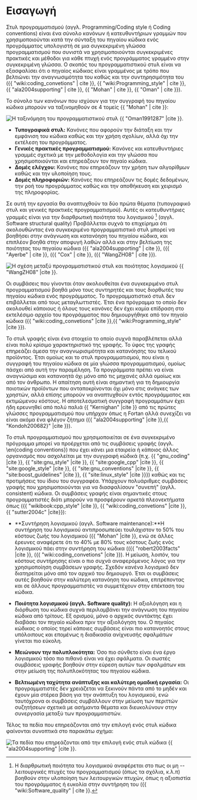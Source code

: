 # Εισαγωγή

Στυλ προγραμματισμού (αγγλ. Programming/Coding style ή Coding conventions)
είναι ένα σύνολο κανόνων ή κατευθυντήριων γραμμών που χρησιμοποιούνται κατά την
σύνταξη του πηγαίου κώδικα ενός προγράμματος υπολογιστή σε μια συγκεκριμένη γλώσσα
προγραμματισμού που συνιστά να χρησιμοποιούνται συγκεκριμένες πρακτικές και μέθοδοι
για κάθε πτυχή ενός προγράμματος γραμμένο στην συγκεκριμένη γλώσσα. Ο σκοπός του
προγραμματιστικού στυλ είναι να εξασφαλίσει ότι ο πηγαίος κώδικας είναι γραμμένος με
τρόπο που βελτιώνει την αναγνωσιμότητα του καθώς και την συντηρησιμότητα του 
({{ "wiki:coding_convetions" | cite }}, {{ "wiki:Programming_style" | cite }},
{{ "ala2004supporting" | cite }}, {{ "Mohan" | cite }}, {{ "Oman" | cite }}).

Το σύνολο των κανόνων που ισχύουν για την συγγραφή του πηγαίου κώδικα μπορούν να ταξινομηθούν σε 4 τομείς {{ "Mohan" | cite }}:

![Η ταξινόμηση του προγραμματιστικού στυλ {{ "Oman1991287" |cite }}.
](../images/style_taxonomy.png)


* **Τυπογραφικά στυλ:** Κανόνες που αφορούν την διάταξη και την εμφάνιση του 
κώδικα καθώς και την χρήση σχολίων, αλλά όχι την εκτέλεση του προγράμματος.
* **Γενικές πρακτικές προγραμματισμού:** Κανόνες και κατευθυντήριες γραμμές 
σχετικά με την μεθοδολογία και την γλώσσα που χρησιμοποιούνται και επηρεάζουν 
τον πηγαίο κώδικα.
* **Δομές ελέγχου:** Κανόνες που επηρεάζουν την χρήση των αλγορίθμων καθώς και 
την υλοποίηση τους.
* **Δομές πληροφοριών:** Κανόνες που επηρεάζουν τις δομές δεδομένων, την ροή 
του προγράμματος καθώς και την αποθήκευση και χειρισμό της πληροφορίας.

Σε αυτή την εργασία θα αναπτυχθούν τα δύο πρώτα θέματα (τυπογραφικό στυλ και
γενικές πρακτικές προγραμματισμού). Αυτές οι κατευθυντήριες γραμμές είναι για
την διαρθρωτική ποιότητα του λογισμικού [^1] (αγγλ. Software structural quality)
Προβάλλεται συχνά το επιχείρημα ότι ακολουθώντας ένα συγκεκριμένο προγραμματιστικό
στυλ μπορεί να βοηθήσει στην ανάγνωση και κατανόηση του πηγαίου κώδικα, και 
επιπλέον βοηθά στην αποφυγή λαθών αλλά και στην βελτίωση της ποιότητας του 
πηγαίου κώδικα ({{ "ala2004supporting" | cite }}, ({{ "Ayerbe" | cite }}, 
({{ "Cox" | cite }}, ({{ "WangZH08" | cite }}). 

![Η σχέση μεταξύ προγραμματιστικού στυλ και ποιότητας λογισμικού 
{{ "WangZH08" |cite }}.](../images/coding_standard_to_software_quality.png)

Οι συμβάσεις που γίνονται όταν ακολουθείται ένα συγκεκριμένο στυλ προγραμματισμού
βοηθά μόνο τους συντηρητές και τους διορθωτές του πηγαίου κώδικα ενός προγράμματος.
Το προγραμματιστικό στυλ δεν επιβάλλεται από τους μεταγλωττιστές. Έτσι ένα πρόγραμμα
το οποίο δεν ακολουθεί κάποιους ή όλους τους κανόνες δεν έχει καμία επίδραση στο
εκτελέσιμο αρχείο του προγράμματος που δημιουργήθηκε από τον πηγαίο κώδικα
({{ "wiki:coding_convetions" |cite }},{{ "wiki:Programming_style" |cite }}).

Το στυλ γραφής είναι ένα στοιχεία το οποίο συχνά παραβλέπεται αλλά είναι πολύ
κρίσιμο χαρακτηριστικό της γραφής. Το ύφος της γραφής επηρεάζει άμεσα την
αναγνωρισιμότητα και κατανόησης του τελικού προϊόντος. Έτσι ομοίως και το στυλ
προγραμματισμού, που είναι η συγγραφή του πηγαίου κώδικα σε μία γλώσσα
προγραμματισμού, ομοίως πάσχει από αυτή την παραμέληση. Τα προγράμματα πρέπει να
είναι αναγνώσιμα και κατανοητά όχι μόνο από τις μηχανές αλλά ομοίως και από τον
άνθρωπο. Η απαίτηση αυτή είναι σημαντική για τη δημιουργία ποιοτικών προϊόντων που
ανταποκρίνονται όχι μόνο στις ανάγκες των χρηστών, αλλά επίσης μπορούν να
αναπτυχθούν εντός προγράμματος και εκτιμώμενου κόστους. Η αποτελεσματική συγγραφή
προγραμμάτων έχει ήδη ερευνηθεί από πολύ παλιά {{ "Kernighan" |cite }} από τις πρώτες
γλώσσες προγραμματισμού που υπήρχαν όπως η Fortan αλλά συνεχίζει να είναι ακόμα ένα
φλέγον ζήτημα ({{ "ala2004supporting" |cite }},{{ "Kondoh200682}" |cite }}). 

Το στυλ προγραμματισμού που χρησιμοποιείται σε ένα συγκεκριμένο πρόγραμμα μπορεί να
προέρχεται από τις συμβάσεις γραφής (αγγλ. \en{coding conventions}) που έχει κάνει
μια εταιρεία ή κάποιος άλλος οργανισμός που ασχολείται με την συγγραφή κώδικά 
(π.χ. {{ "gnu_coding" |cite }}, {{ "site:gnu_style" |cite }},
{{ "site:google_cpp" |cite }}, {{ "site:google_style" |cite }},
{{ "site:gnu_conventions" |cite }}, {{ "site:boost_guidelines" |cite }},
{{ "site:linux_style" |cite }}}) καθώς και τις προτιμήσεις του ίδιου του συγγραφέα.
Υπάρχουν πολυάριθμες συμβάσεις γραφής που χρησιμοποιούνται για να διασφαλίσουν
"συνεπή" (αγλλ. consistent) κώδικα. Οι συμβάσεις γραφής είναι σημαντικές στους
προγραμματιστές διότι μπορούν να προσφέρουν αρκετά πλεονεκτήματα όπως
({{ "wikibook:cpp_style" |cite }}, {{ "wiki:coding_convetions" |cite }},
{{ "sutter2004c" |cite}}):

* **Συντήρηση λογισμικού (αγγλ. Software maintenance):**Η  συντήρηση του λογισμικού
αντιπροσωπεύει τουλάχιστον το 50% του κόστους ζωής του λογισμικού
({{ "Mohan" |cite }}, ενώ σε άλλες έρευνες αναφέρετε ότι το 40% με 80% τους κόστους
ζωής ενός λογισμικού πάει στην συντήρηση του κώδικα 
(({{ "robert2003facts" |cite }}, ({{ "wiki:coding_convetions" |cite }}). 
Η μείωση, λοιπόν, του κόστους συντήρησης είναι ο πιο συχνά αναφερόμενος λόγος για
την χρησιμοποίηση συμβάσεων γραφής. Σχεδόν κανένα λογισμικό δεν διατηρείται μόνο από
τον αρχικό του δημιουργό. Έτσι οι συμβάσεις αυτές βοηθούν στην καλύτερη κατανόηση
του κώδικα, επιτρέποντας και σε άλλους προγραμματιστές να συμμετέχουν στην επέκταση
του κώδικα.

* **Ποιότητα λογισμικού (αγγλ. Software quality):** Η αξιολόγηση και η διόρθωση του
κώδικα συχνά περιλαμβάνει την ανάγνωση του πηγαίου κώδικα από τρίτους. Εξ ορισμού,
μόνο ο αρχικός συντάκτης έχει διαβάσει τον πηγαίο κώδικα πριν την αξιολόγηση του. Ο
πηγαίος κώδικας ο οποίος τηρεί κάποιες συμβάσεις είναι πιο κατανοητός στους
υπόλοιπους και επομένως η διαδικασία ανίχνευσής σφαλμάτων γίνεται πιο εύκολη. 

* **Μειώνουν την πολυπλοκότητα:** Όσο πιο σύνθετο είναι ένα έργο λογισμικού τόσο 
πιο πιθανό είναι να έχει σφάλματα. Οι σωστές συμβάσεις γραφής βοηθούν στην εύρεση
αυτών των σφαλμάτων και στην μείωση της πολυπλοκότητας του πηγαίου κώδικα.

* **Βελτιωμένη ταχύτητα ανάπτυξης και καλύτερη ομαδική εργασία:** 
Οι προγραμματιστές δεν χρειάζεται να ξεκινούν πάντα από το μηδέν και έχουν μία
στέρεα βάση για την ανάπτυξη του λογισμικού, ενώ ταυτόχρονα οι συμβάσεις 
συμβάλλουν στην μείωση των περιττών συζητήσεων σχετικά με ασήμαντα θέματα και
διευκολύνουν στην συνεργασία μεταξύ των προγραμματιστών.


Τέλος τα πεδία που επηρεάζονται από την επιλογή ενός στυλ κώδικα φαίνονται συνοπτικά στο παρακάτω σχήμα:

![Τα πεδία που επηρεάζονται από την επιλογή ενός στυλ κώδικα
{{ "ala2004supporting" |cite }}.](../images/style_quality.png)


[^1]: Η διαρθρωτική ποιότητα του λογισμικού αναφέρεται στο πως οι μη -- λειτουργικές πτυχές του προγραμματισμού (όπως τα σχόλια, κ.λ.π) βοηθούν στην υλοποίηση των λειτουργικών πτυχών, όπως η αξιοπιστία του προγράμματος ή ευκολία στην συντήρηση του ({{ "wiki:Software_quality" | cite }}.





